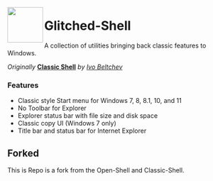 <a href="#"><img src=/Src/Setup/OpenShell.ico width="80" align="left"/></a>


# Glitched-Shell

A collection of utilities bringing back classic features to Windows.

*Originally* **[Classic Shell](http://www.classicshell.net)** *by [Ivo Beltchev](https://sourceforge.net/u/ibeltchev/profile/)*

### Features
- Classic style Start menu for Windows 7, 8, 8.1, 10, and 11
- No Toolbar for Explorer
- Explorer status bar with file size and disk space
- Classic copy UI (Windows 7 only)
- Title bar and status bar for Internet Explorer

## Forked 

This is Repo is a fork from the Open-Shell and Classic-Shell.
